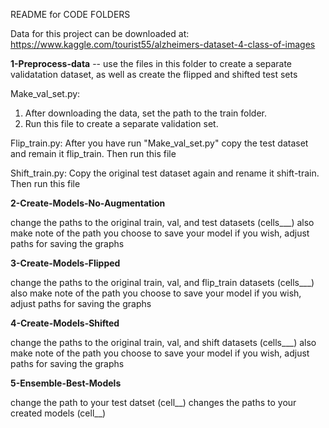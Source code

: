 README for CODE FOLDERS

Data for this project can be downloaded at:
https://www.kaggle.com/tourist55/alzheimers-dataset-4-class-of-images


**1-Preprocess-data** -- use the files in this folder to create a separate validatation dataset, as well as create the flipped and shifted test sets

Make_val_set.py: 
1. After downloading the data, set the path to the train folder.
2. Run this file to create a separate validation set.

Flip_train.py: After you have run "Make_val_set.py" copy the test dataset and remain it flip_train. Then run this file

Shift_train.py: Copy the original test dataset again and rename it shift-train. Then run this file

**2-Create-Models-No-Augmentation**

change the paths to the original train, val, and test datasets (cells___)
also make note of the path you choose to save your model
if you wish, adjust paths for saving the graphs

**3-Create-Models-Flipped**

change the paths to the original train, val, and flip_train datasets (cells___)
also make note of the path you choose to save your model
if you wish, adjust paths for saving the graphs

**4-Create-Models-Shifted**

change the paths to the original train, val, and shift datasets (cells___)
also make note of the path you choose to save your model
if you wish, adjust paths for saving the graphs

**5-Ensemble-Best-Models**

change the path to your test datset (cell__)
changes the paths to your created models (cell__)
